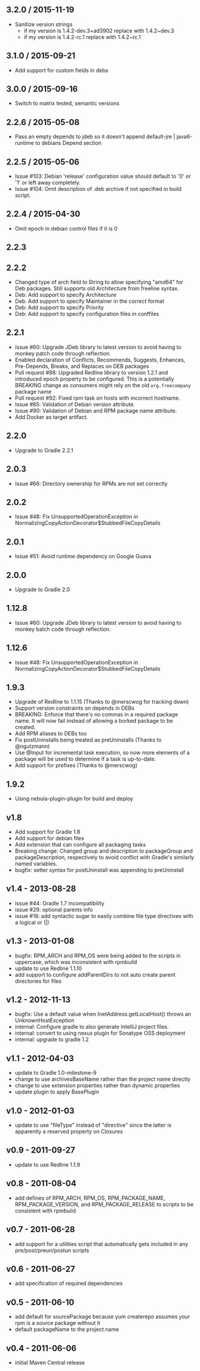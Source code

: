 3.2.0 / 2015-11-19
------------------

* Sanitize version strings
    * if my version is 1.4.2-dev.3+ad3902 replace with 1.4.2~dev.3
    * if my version is 1.4.2-rc.1 replace with 1.4.2~rc.1

3.1.0 / 2015-09-21
------------------

* Add support for custom fields in debs

3.0.0 / 2015-09-16
------------------

* Switch to matrix tested, semantic versions

2.2.6 / 2015-05-08
------------------

* Pass an empty depends to jdeb so it doesn't append default-jre | java6-runtime to debians Depend section

2.2.5 / 2015-05-06
------------------

* Issue #103: Debian 'release' configuration value should default to '0' or '1' or left away completely.
* Issue #104: Omit description of .deb archive if not specified in build script.


2.2.4 / 2015-04-30
------------------

* Omit epoch in debian control files if it is 0

2.2.3
-----


2.2.2
-----
  * Changed type of arch field to String to allow specifying "amd64" for Deb packages. Still supports old Architecture from freeline syntax.
  * Deb: Add support to specify Architecture
  * Deb: Add support to specify Maintainer in the correct format
  * Deb: Add support to specify Priority
  * Deb: Add support to specify configuration files in conffiles

2.2.1
-----

* Issue #60: Upgrade JDeb library to latest version to avoid having to monkey patch code through reflection.
* Enabled declaration of Conflicts, Recommends, Suggests, Enhances, Pre-Depends, Breaks, and Replaces on DEB packages
* Pull request #88: Upgraded Redline library to version 1.2.1 and introduced epoch property to be configured. This is a
potentially BREAKING change as consumers might rely on the old `org.freecompany` package name
* Pull request #92: Fixed rpm task on hosts with incorrect hostname.
* Issue #85: Validation of Debian version attribute.
* Issue #90: Validation of Debian and RPM package name attribute.
* Add Docker as target artifact.

2.2.0
-----

* Upgrade to Gradle 2.2.1

2.0.3
-----

* Issue #66: Directory ownership for RPMs are not set correctly

2.0.2
-----

* Issue #48: Fix UnsupportedOperationException in NormalizingCopyActionDecorator$StubbedFileCopyDetails

2.0.1
-----

* Issue #51: Avoid runtime dependency on Google Guava

2.0.0
-----

* Upgrade to Gradle 2.0

1.12.8
------

* Issue #60: Upgrade JDeb library to latest version to avoid having to monkey batch code through reflection.

1.12.6
------

* Issue #48: Fix UnsupportedOperationException in NormalizingCopyActionDecorator$StubbedFileCopyDetails

1.9.3
------
* Upgrade of Redline to 1.1.15 (Thanks to @merscwog for tracking down)
* Support version constraints on depends in DEBs
* BREAKING: Enforce that there's no commas in a required package name. It will now fail instead of allowing a borked package to be created.
* Add RPM aliases to DEBs too
* Fix postUninstalls being treated as preUninstalls (Thanks to @ngutzmann)
* Use @Input for incremental task execution, so now more elements of a package will  be used to determine if a task is up-to-date.
* Add support for prefixes (Thanks to @merscwog)

1.9.2
------
* Using nebula-plugin-plugin for build and deploy

v1.8
------
  * Add support for Gradle 1.8
  * Add support for debian files
  * Add extension that can configure all packaging tasks
  * Breaking change: Changed group and description to packageGroup and packageDescription, respectively to
    avoid conflict with Gradle's similarly named variables.
  * bugfix: setter syntax for postUninstall was appending to preUninstall

v1.4 - 2013-08-28
------
  * issue #44: Gradle 1.7 incompatibility
  * issue #29: optional parents info
  * issue #18: add syntactic sugar to easily combine file type
    directives with a logical or (|)

v1.3 - 2013-01-08
------
  * bugfix: RPM_ARCH and RPM_OS were being added to the scripts in
    uppercase, which was inconsistent with rpmbuild
  * update to use Redline 1.1.10
  * add support to configure addParentDirs to not auto create parent
    directories for files

v1.2 - 2012-11-13
------
  * bugfix: Use a default value when InetAddress.getLocalHost() throws
    an UnknownHostException
  * internal: Configure gradle to also generate IntelliJ project files.
  * internal: convert to using nexus plugin for Sonatype OSS deployment
  * internal: upgrade to gradle 1.2

v1.1 - 2012-04-03
------
  * update to Gradle 1.0-milestone-9
  * change to use archivesBaseName rather than the project name directly
  * change to use extension properties rather than dynamic properties
  * update plugin to apply BasePlugin

v1.0 - 2012-01-03
------
  * update to use "fileType" instead of "directive" since the latter
    is apparently a reserved property on Closures

v0.9 - 2011-09-27
------
  * update to use Redline 1.1.9

v0.8 - 2011-08-04
------
  * add defines of RPM_ARCH, RPM_OS, RPM_PACKAGE_NAME, RPM_PACKAGE_VERSION,
    and RPM_PACKAGE_RELEASE to scripts to be consistent with rpmbuild

v0.7 - 2011-06-28
------
  * add support for a utilities script that automatically gets included in
    any pre/post/preun/postun scripts

v0.6 - 2011-06-27
------
  * add specification of required dependencies

v0.5 - 2011-06-10
------
  * add default for sourcePackage because yum createrepo assumes your rpm
    is a source package without it
  * default packageName to the project.name

v0.4 - 2011-06-06
------
  * initial Maven Central release
